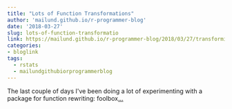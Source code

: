 ```yaml
---
title: "Lots of Function Transformations"
author: 'mailund.github.io/r-programmer-blog'
date: '2018-03-27'
slug: lots-of-function-transformatio
link: https://mailund.github.io/r-programmer-blog/2018/03/27/transforming-functions-with-cases-calls/
categories:
- bloglink
tags:
  - rstats
  - mailundgithubiorprogrammerblog
---
```


The last couple of days I've been doing a lot of experimenting with a package for function rewriting: foolbox[... <i class="fas fa-external-link-alt"></i>](https://mailund.github.io/r-programmer-blog/2018/03/27/transforming-functions-with-cases-calls/)

